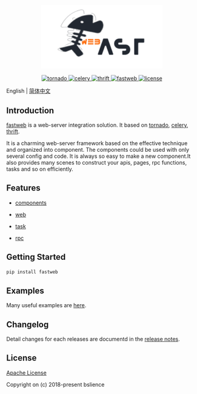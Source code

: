 <p align="center">
  <img width="320" src="/assets/logo/logo.png">
</p>

<p align="center">
    <a href="https://github.com/tornadoweb/tornado">
        <img src="https://img.shields.io/badge/tornado-5.0.2-brightgreen.svg" alt="tornado">
    </a>
    <a href="https://github.com/celery/celery">
        <img src="https://img.shields.io/badge/celery-4.2.0-brightgreen.svg" alt="celery">
    </a>
    <a href="https://github.com/apache/thrift">
        <img src="https://img.shields.io/badge/thrifit-0.11.0-brightgreen.svg" alt="thrift">
    </a>
    <a href="https://github.com/BSlience/fastweb">
        <img src="https://travis-ci.org/BSlience/fastweb.svg?branch=master" alt="fastweb">
    </a>
    <a href="/LICENSE.md">
        <img src="https://img.shields.io/badge/Apache%202-license-blue.svg" alt="license">
    </a>

</p>

English | [简体中文](./README.zh-CN.md)

## Introduction

[fastweb](https://github.com/BSlience/fastweb) is a web-server integration solution. It based on [tornado](https://github.com/tornadoweb/tornado), [celery](https://github.com/celery/celery), [thrift](https://github.com/apache/thrift).

It is a charming web-server framework based on the effective technique and organized into component. The components could be used with only several config and code. It is always so easy to make a new component.It also provides many scenes to construct your apis, pages, rpc functions, tasks and so on efficiently.

## Features

- [components](https://github.com/BSlience/fastweb/docs/components.md)

- [web](https://github.com/BSlience/fastweb/docs/web.md)

- [task](https://github.com/BSlience/fastweb/docs/task.md)

- [rpc](https://github.com/BSlience/fastweb/docs/rpc.md)

## Getting Started

```bash
pip install fastweb
```

## Examples

Many useful examples are [here](https://github.com/BSlience/fastweb/examples).

## Changelog

Detail changes for each releases are documentd in the [release notes](https://github.com/BSlience/fastweb/CHANGELOG.md).

## License
[Apache License](https://github.com/BSlience/fastweb/LICENSE.md)

Copyright on (c) 2018-present bslience
